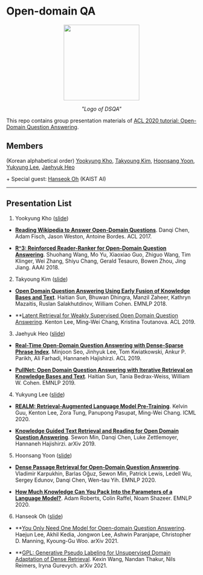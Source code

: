 # Open-domain QA
<p align="center"><img src="https://user-images.githubusercontent.com/38049006/151082971-28a58e31-4497-48af-8132-64c37164779b.png"  width="200" height="200"></p>
<p align="center"><i>"Logo of DSQA"</i></p>

This repo contains group presentation materials of [ACL 2020 tutorial: Open-Domain Question Answering](https://github.com/danqi/acl2020-openqa-tutorial).


## Members
(Korean alphabetical order) [Yookyung Kho](https://github.com/yookyungkho), [Takyoung Kim](https://github.com/youngerous), [Hoonsang Yoon](https://github.com/Hoonst), [Yukyung Lee](https://github.com/yukyunglee), [Jaehyuk Heo](https://github.com/TooTouch)

\+ Special guest: [Hanseok Oh](https://github.com/hanseokOh) (KAIST AI)


---

## Presentation List


1. Yookyung Kho ([slide](https://github.com/youngerous/Open-domain-QA/blob/main/slides/OpenQA_%231_%EA%B3%A0%EC%9C%A0%EA%B2%BD.pdf)) 

- **[Reading Wikipedia to Answer Open-Domain Questions](https://arxiv.org/pdf/1704.00051.pdf)**. Danqi Chen, Adam Fisch, Jason Weston, Antoine Bordes. ACL 2017.

- **[R^3: Reinforced Reader-Ranker for Open-Domain Question Answering](https://arxiv.org/pdf/1709.00023.pdf)**. Shuohang Wang, Mo Yu, Xiaoxiao Guo, Zhiguo Wang, Tim Klinger, Wei Zhang, Shiyu Chang, Gerald Tesauro, Bowen Zhou, Jing Jiang. AAAI 2018.


2. Takyoung Kim ([slide](https://github.com/youngerous/Open-domain-QA/blob/main/slides/OpenQA_%232_%EA%B9%80%ED%83%81%EC%98%81.pdf))

- **[Open Domain Question Answering Using Early Fusion of Knowledge Bases and Text](https://www.aclweb.org/anthology/D18-1455.pdf)**. Haitian Sun, Bhuwan Dhingra, Manzil Zaheer, Kathryn Mazaitis, Ruslan Salakhutdinov, William Cohen. EMNLP 2018.

- **[Latent Retrieval for Weakly Supervised Open Domain Question Answering](https://www.aclweb.org/anthology/P19-1612.pdf). Kenton Lee, Ming-Wei Chang, Kristina Toutanova. ACL 2019.


3. Jaehyuk Heo ([slide](https://github.com/youngerous/Open-domain-QA/blob/main/slides/OpenQA_%233_%ED%97%88%EC%9E%AC%ED%98%81.pdf))

- **[Real-Time Open-Domain Question Answering with Dense-Sparse Phrase Index](https://arxiv.org/pdf/1906.05807.pdf)**. Minjoon Seo, Jinhyuk Lee, Tom Kwiatkowski, Ankur P. Parikh, Ali Farhadi, Hannaneh Hajishirzi. ACL 2019.

- **[PullNet: Open Domain Question Answering with Iterative Retrieval on Knowledge Bases and Text](https://arxiv.org/pdf/1904.09537.pdf)**. Haitian Sun, Tania Bedrax-Weiss, William W. Cohen. EMNLP 2019.


4. Yukyung Lee ([slide](https://github.com/youngerous/Open-domain-QA/blob/main/slides/OpenQA_%234_%EC%9D%B4%EC%9C%A0%EA%B2%BD.pdf))

- **[REALM: Retrieval-Augmented Language Model Pre-Training](https://arxiv.org/pdf/2002.08909.pdf)**. Kelvin Guu, Kenton Lee, Zora Tung, Panupong Pasupat, Ming-Wei Chang. ICML 2020.

- **[Knowledge Guided Text Retrieval and Reading for Open Domain Question Answering](https://arxiv.org/pdf/1911.03868.pdf)**. Sewon Min, Danqi Chen, Luke Zettlemoyer, Hannaneh Hajishirzi. arXiv 2019.


5. Hoonsang Yoon ([slide](https://github.com/youngerous/Open-domain-QA/blob/main/slides/OpenQA_%235_%EC%9C%A4%ED%9B%88%EC%83%81.pdf))

- **[Dense Passage Retrieval for Open-Domain Question Answering](https://arxiv.org/pdf/2004.04906.pdf)**. Vladimir Karpukhin, Barlas Oğuz, Sewon Min, Patrick Lewis, Ledell Wu, Sergey Edunov, Danqi Chen, Wen-tau Yih. EMNLP 2020.

- **[How Much Knowledge Can You Pack Into the Parameters of a Language Model?](https://arxiv.org/pdf/2002.08910.pdf)**. Adam Roberts, Colin Raffel, Noam Shazeer. EMNLP 2020.


6. Hanseok Oh ([slide](https://github.com/youngerous/Open-domain-QA/blob/main/slides/OpenQA_%236_%EC%98%A4%ED%95%9C%EC%84%9D.pdf))

- **[You Only Need One Model for Open-domain Question Answering](https://arxiv.org/pdf/2112.07381). Haejun Lee, Akhil Kedia, Jongwon Lee, Ashwin Paranjape, Christopher D. Manning, Kyoung-Gu Woo. arXiv 2021.

- **[GPL: Generative Pseudo Labeling for Unsupervised Domain Adaptation of Dense Retrieval](https://arxiv.org/pdf/2112.07577). Kexin Wang, Nandan Thakur, Nils Reimers, Iryna Gurevych. arXiv 2021.

